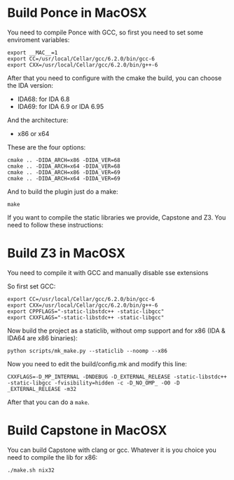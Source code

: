 # Build Ponce in MacOSX
You need to compile Ponce with GCC, so first you need to set some enviroment variables:
```
export __MAC__=1
export CC=/usr/local/Cellar/gcc/6.2.0/bin/gcc-6
export CXX=/usr/local/Cellar/gcc/6.2.0/bin/g++-6
```

After that you need to configure with the cmake the build, you can choose the IDA version:
* IDA68: for IDA 6.8
* IDA69: for IDA 6.9 or IDA 6.95

And the architecture:
* x86 or x64

These are the four options:
```
cmake .. -DIDA_ARCH=x86 -DIDA_VER=68
cmake .. -DIDA_ARCH=x64 -DIDA_VER=68
cmake .. -DIDA_ARCH=x86 -DIDA_VER=69
cmake .. -DIDA_ARCH=x64 -DIDA_VER=69
```

And to build the plugin just do a make:
```
make
```


If you want to compile the static libraries we provide, Capstone and Z3. You need to follow these instructions:

# Build Z3 in MacOSX
You need to compile it with GCC and manually disable sse extensions

So first set GCC:
```
export CC=/usr/local/Cellar/gcc/6.2.0/bin/gcc-6
export CXX=/usr/local/Cellar/gcc/6.2.0/bin/g++-6
export CPPFLAGS="-static-libstdc++ -static-libgcc"
export CXXFLAGS="-static-libstdc++ -static-libgcc"
```

Now build the project as a staticlib, without omp support and for x86 (IDA & IDA64 are x86 binaries):
```
python scripts/mk_make.py --staticlib --noomp --x86
```

Now you need to edit the build/config.mk and modify this line:
```
CXXFLAGS=-D_MP_INTERNAL -DNDEBUG -D_EXTERNAL_RELEASE -static-libstdc++ -static-libgcc -fvisibility=hidden -c -D_NO_OMP_ -O0 -D _EXTERNAL_RELEASE -m32
```

After that you can do a `make`.

# Build Capstone in MacOSX
You can build Capstone with clang or gcc. Whatever it is you choice you need to compile the lib for x86:
```
./make.sh nix32
```
